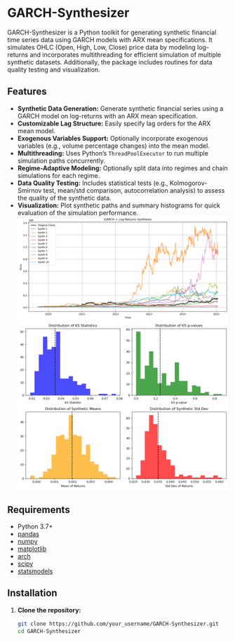 # GARCH-Synthesizer

GARCH-Synthesizer is a Python toolkit for generating synthetic financial time series data using GARCH models with ARX mean specifications. It simulates OHLC (Open, High, Low, Close) price data by modeling log-returns and incorporates multithreading for efficient simulation of multiple synthetic datasets. Additionally, the package includes routines for data quality testing and visualization.

## Features

- **Synthetic Data Generation:** Generate synthetic financial series using a GARCH model on log-returns with an ARX mean specification.
- **Customizable Lag Structure:** Easily specify lag orders for the ARX mean model.
- **Exogenous Variables Support:** Optionally incorporate exogenous variables (e.g., volume percentage changes) into the mean model.
- **Multithreading:** Uses Python’s `ThreadPoolExecutor` to run multiple simulation paths concurrently.
- **Regime-Adaptive Modeling:** Optionally split data into regimes and chain simulations for each regime.
- **Data Quality Testing:** Includes statistical tests (e.g., Kolmogorov-Smirnov test, mean/std comparison, autocorrelation analysis) to assess the quality of the synthetic data.
- **Visualization:** Plot synthetic paths and summary histograms for quick evaluation of the simulation performance.
![GARCH Model Example](Synth01.png)
![Stats and Test](synth02.png)
## Requirements

- Python 3.7+
- [pandas](https://pandas.pydata.org/)
- [numpy](https://numpy.org/)
- [matplotlib](https://matplotlib.org/)
- [arch](https://bashtage.github.io/arch/)
- [scipy](https://www.scipy.org/)
- [statsmodels](https://www.statsmodels.org/)

## Installation

1. **Clone the repository:**

   ```bash
   git clone https://github.com/your_username/GARCH-Synthesizer.git
   cd GARCH-Synthesizer
